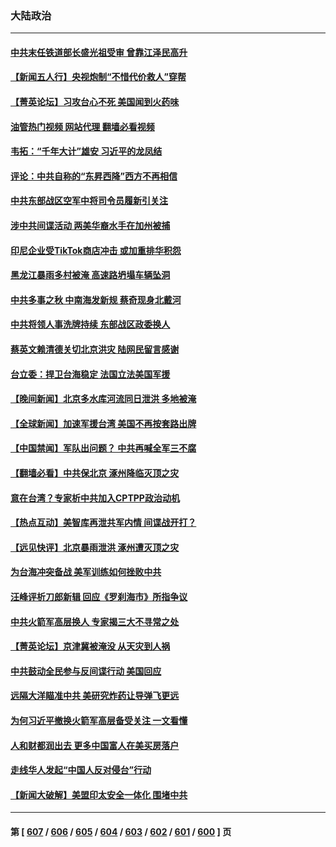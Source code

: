 ### 大陆政治
---
#### [中共末任铁道部长盛光祖受审 曾靠江泽民高升](../../pages/ncid277/n14047621.md?08040845) 
#### [【新闻五人行】央视炮制“不惜代价救人”穿帮](../../pages/ncid277/n14047496.md?08040845) 
#### [【菁英论坛】习攻台心不死 美国闻到火药味](../../pages/ncid277/n14047574.md?08040845) 
#### [油管热门视频 网站代理 翻墙必看视频](http://138.2.39.72:81/youtube.html?epic-marker?08040845)
#### [韦拓：“千年大计”雄安 习近平的龙凤结](../../pages/ncid277/n14047602.md?08040845) 
#### [评论：中共自称的“东昇西降”西方不再相信](../../pages/ncid277/n14047540.md?08040845) 
#### [中共东部战区空军中将司令员履新引关注](../../pages/ncid277/n14047512.md?08040845) 
#### [涉中共间谍活动 两美华裔水手在加州被捕](../../pages/ncid277/n14047497.md?08040845) 
#### [印尼企业受TikTok商店冲击 或加重排华积怨](../../pages/ncid277/n14047436.md?08040845) 
#### [黑龙江暴雨多村被淹 高速路坍塌车辆坠洞](../../pages/ncid277/n14047287.md?08040845) 
#### [中共多事之秋 中南海发新规 蔡奇现身北戴河](../../pages/ncid277/n14047275.md?08040845) 
#### [中共将领人事洗牌持续 东部战区政委换人](../../pages/ncid277/n14047132.md?08040845) 
#### [蔡英文赖清德关切北京洪灾 陆网民留言感谢](../../pages/ncid277/n14047236.md?08040845) 
#### [台立委：捍卫台海稳定 法国立法美国军援](../../pages/ncid277/n14047170.md?08040845) 
#### [【晚间新闻】北京多水库河流同日泄洪 多地被淹](../../pages/ncid277/n14047174.md?08040845) 
#### [【全球新闻】加速军援台湾 美国不再按套路出牌](../../pages/ncid277/n14047175.md?08040845) 
#### [【中国禁闻】军队出问题？ 中共再喊全军三不腐](../../pages/ncid277/n14046553.md?08040845) 
#### [【翻墙必看】中共保北京 涿州降临灭顶之灾](../../pages/ncid277/n14046958.md?08040845) 
#### [意在台湾？专家析中共加入CPTPP政治动机](../../pages/ncid277/n14046856.md?08040845) 
#### [【热点互动】美智库再泄共军内情 间谍战开打？](../../pages/ncid277/n14046859.md?08040845) 
#### [【远见快评】北京暴雨泄洪 涿州遭灭顶之灾](../../pages/ncid277/n14046749.md?08040845) 
#### [为台海冲突备战 美军训练如何挫败中共](../../pages/ncid277/n14046882.md?08040845) 
#### [汪峰评析刀郎新辑 回应《罗刹海市》所指争议](../../pages/ncid277/n14046785.md?08040845) 
#### [中共火箭军高层换人 专家揭三大不寻常之处](../../pages/ncid277/n14046861.md?08040845) 
#### [【菁英论坛】京津冀被淹没 从天灾到人祸](../../pages/ncid277/n14046820.md?08040845) 
#### [中共鼓动全民参与反间谍行动 美国回应](../../pages/ncid277/n14046801.md?08040845) 
#### [远隔大洋瞄准中共 美研究炸药让导弹飞更远](../../pages/ncid277/n14046789.md?08040845) 
#### [为何习近平撤换火箭军高层备受关注 一文看懂](../../pages/ncid277/n14046809.md?08040845) 
#### [人和财都润出去 更多中国富人在美买房落户](../../pages/ncid277/n14046803.md?08040845) 
#### [走线华人发起“中国人反对侵台”行动](../../pages/ncid277/n14046743.md?08040845) 
#### [【新闻大破解】美盟印太安全一体化 围堵中共](../../pages/ncid277/n14046701.md?08040845) 

---
#### 第 [ [607](./607.md?08040845) / [606](./606.md?08040845) / [605](./605.md?08040845) / [604](./604.md?08040845) / [603](./603.md?08040845) / [602](./602.md?08040845) / [601](./601.md?08040845) / [600](./600.md?08040845) ] 页
